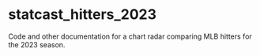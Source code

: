 # statcast_hitters_2023
Code and other documentation for a chart radar comparing MLB hitters for the 2023 season.

